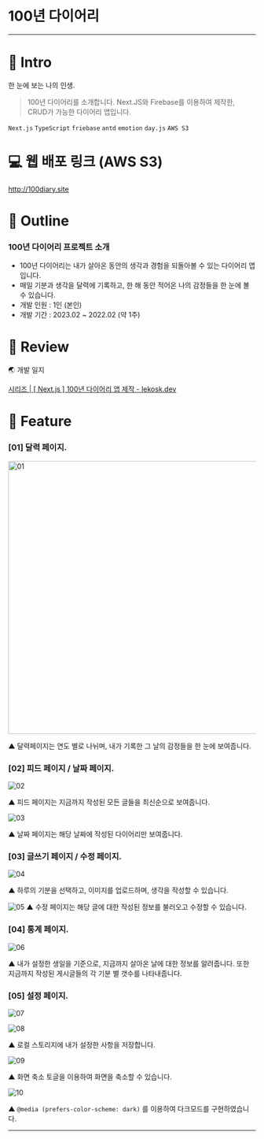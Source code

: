 # 100년 다이어리

---

# 📄 Intro
한 눈에 보는 나의 인생.

> 100년 다이어리를 소개합니다.
Next.JS와 Firebase를 이용하여 제작한, CRUD가 가능한 다이어리 앱입니다.
> 

`Next.js` `TypeScript` `friebase` `antd` `emotion` `day.js` `AWS S3`

# 💻 웹 배포 링크 (AWS S3)
http://100diary.site

# 📁 Outline

### 100년 다이어리 프로젝트 소개

- 100년 다이어리는 내가 살아온 동안의 생각과 경험을 되돌아볼 수 있는 다이어리 앱입니다.
- 매일 기분과 생각을 달력에 기록하고, 한 해 동안 적어온 나의 감정들을 한 눈에 볼 수 있습니다.
- 개발 인원 : 1인 (본인)
- 개발 기간 : 2023.02 ~ 2022.02 (약 1주)

# 📖 Review

<aside>
🌏 개발 일지

[시리즈 | [ Next.js ] 100년 다이어리 앱 제작 - lekosk.dev](https://velog.io/@lekosk2001/series/다이어리-앱-기획)

</aside>

# 🔎 Feature

### [01] 달력 페이지.

<img width="554" alt="01" src="https://user-images.githubusercontent.com/68801887/222952729-2199e35e-0cdd-4ece-b4e4-a821faa3d456.png">

▲ 달력페이지는 연도 별로 나뉘며, 내가 기록한 그 날의 감정들을 한 눈에 보여줍니다.

### [02] 피드 페이지 / 날짜 페이지.

![02](https://user-images.githubusercontent.com/68801887/222952710-dd475ef1-a1d2-4d73-a591-9202f273d59f.png)

▲ 피드 페이지는 지금까지 작성된 모든 글들을 최신순으로 보여줍니다.

![03](https://user-images.githubusercontent.com/68801887/222952763-43680a4d-0727-485c-9e5e-4ab54f20bde7.png)

▲ 날짜 페이지는 해당 날짜에 작성된 다이어리만 보여줍니다.

### [03] 글쓰기 페이지 / 수정 페이지.

![04](https://user-images.githubusercontent.com/68801887/222952775-ea70c63b-f9e0-4216-9176-9005943b9220.png)

▲ 하루의 기분을 선택하고, 이미지를 업로드하며, 생각을 작성할 수 있습니다.

![05](https://user-images.githubusercontent.com/68801887/222952790-97f72b1b-b27d-4648-88c4-3dfee9b38881.png)
▲ 수정 페이지는 해당 글에 대한 작성된 정보를 불러오고 수정할 수 있습니다.

### [04] 통계 페이지.

![06](https://user-images.githubusercontent.com/68801887/222952807-094969f7-25e2-4dd7-bdaf-366bac382006.png)

▲ 내가 설정한 생일을 기준으로, 지금까지 살아온 날에 대한 정보를 알려줍니다. 또한 지금까지 작성된 게시글들의 각 기분 별 갯수를 나타내줍니다.

### [05] 설정 페이지.

![07](https://user-images.githubusercontent.com/68801887/222952810-8463e579-3eca-46f5-a44f-9ec3ae5665a6.png)

![08](https://user-images.githubusercontent.com/68801887/222952813-1dac9131-2232-44f5-93b2-3eef664b3603.png)

▲ 로컬 스토리지에 내가 설정한 사항을 저장합니다.

![09](https://user-images.githubusercontent.com/68801887/222952819-f0f758ee-49f9-463c-bc25-ddaa80c6abdc.png)

▲ 화면 축소 토글을 이용하여 화면을 축소할 수 있습니다.

![10](https://user-images.githubusercontent.com/68801887/222952821-23adf7f1-f42e-4bf7-aa18-c5cb74f68f64.png)

▲ `@media (prefers-color-scheme: dark)` 를 이용하여 다크모드를 구현하였습니다.

---
